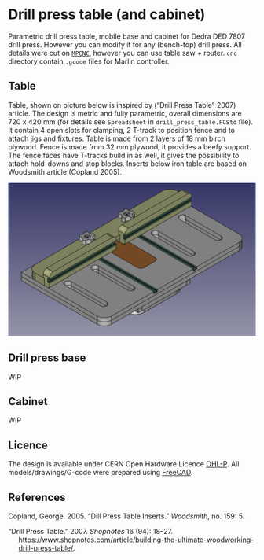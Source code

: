 # Drill press table (and cabinet)

Parametric drill press table, mobile base and cabinet for Dedra DED 7807
drill press. However you can modify it for any (bench-top) drill press.
All details were cut on [`MPCNC`](https://docs.v1e.com/mpcnc/intro/),
however you can use table saw + router. `cnc` directory contain `.gcode`
files for Marlin controller.

## Table

Table, shown on picture below is inspired by (“Drill Press Table” 2007)
article. The design is metric and fully parametric, overall dimensions
are 720 x 420 mm (for details see `Spreadsheet` in
`drill_press_table.FCStd` file). It contain 4 open slots for clamping, 2
T-track to position fence and to attach jigs and fixtures. Table is made
from 2 layers of 18 mm birch plywood. Fence is made from 32 mm plywood,
it provides a beefy support. The fence faces have T-tracks build in as
well, it gives the possibility to attach hold-downs and stop blocks.
Inserts below iron table are based on Woodsmith article (Copland 2005).

![Table assembly](img/table_assembly.png)

## Drill press base

WIP

## Cabinet

WIP

## Licence

The design is available under CERN Open Hardware Licence
[OHL-P](https://ohwr.org/cern_ohl_p_v2.txt). All models/drawings/G-code
were prepared using [FreeCAD](https://www.freecad.org/).

## References

<div id="refs" class="references csl-bib-body hanging-indent">

<div id="ref-coplandDillPressTable2005" class="csl-entry">

Copland, George. 2005. “Dill Press Table Inserts.” *Woodsmith*, no. 159:
5.

</div>

<div id="ref-DrillPressTable2007" class="csl-entry">

“Drill Press Table.” 2007. *Shopnotes* 16 (94): 18–27.
<https://www.shopnotes.com/article/building-the-ultimate-woodworking-drill-press-table/>.

</div>

</div>
